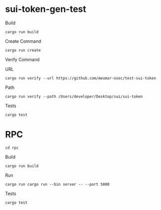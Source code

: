 # sui-token-gen-test

Build
```
cargo run build
```

Create Command
```
cargo run create   
```

Verify Command

URL
```
cargo run verify --url https://github.com/meumar-osec/test-sui-token
```

Path
```
cargo run verify --path /Users/developer/Desktop/sui/sui-token
```

Tests
```
cargo test
```

# RPC

```
cd rpc
```

Build
```
cargo run build
```

Run
```
cargo run cargo run --bin server -- --port 5000
```

Tests
```
cargo test
```
